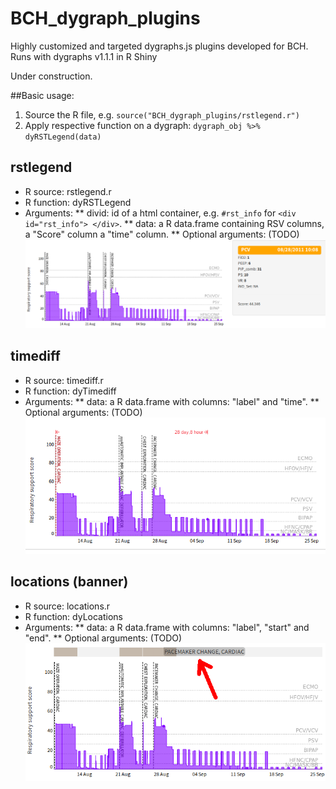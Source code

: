 # BCH_dygraph_plugins
Highly customized and targeted dygraphs.js plugins developed for BCH. Runs with dygraphs v1.1.1 in R Shiny

Under construction.

##Basic usage:
1. Source the R file, e.g. `source("BCH_dygraph_plugins/rstlegend.r")`
2. Apply respective function on a dygraph:
  `dygraph_obj %>% dyRSTLegend(data)`

## rstlegend
* R source: rstlegend.r
* R function: dyRSTLegend
* Arguments:
  ** divid: id of a html container, e.g. `#rst_info` for `<div id="rst_info"> </div>`.
  ** data: a R data.frame containing RSV columns, a "Score" column a "time" column.
  ** Optional arguments: (TODO)
![rstlegend_screenshot](rstlegend.png)

## timediff
* R source: timediff.r
* R function: dyTimediff
* Arguments:
  ** data: a R data.frame with columns: "label" and "time".
  ** Optional arguments: (TODO)
![timediff_screenshot](timediff.png)

## locations (banner)
* R source: locations.r
* R function: dyLocations
* Arguments:
  ** data: a R data.frame with columns: "label", "start" and "end".
  ** Optional arguments: (TODO)
![locations_screenshot](locations.png)
